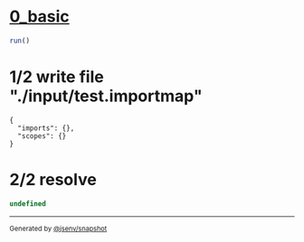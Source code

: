 # [0_basic](../../js_import_node_scheme.test.mjs#L20)

```js
run()
```

# 1/2 write file "./input/test.importmap"

```importmap
{
  "imports": {},
  "scopes": {}
}
```

# 2/2 resolve

```js
undefined
```

---

<sub>
  Generated by <a href="https://github.com/jsenv/core/tree/main/packages/independent/snapshot">@jsenv/snapshot</a>
</sub>
